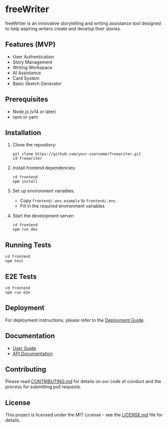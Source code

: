 # freeWriter

freeWriter is an innovative storytelling and writing assistance tool designed to help aspiring writers create and develop their stories.

## Features (MVP)

- User Authentication
- Story Management
- Writing Workspace
- AI Assistance
- Card System
- Basic Sketch Generator

## Prerequisites

- Node.js (v14 or later)
- npm or yarn

## Installation

1. Clone the repository:
   ```
   git clone https://github.com/your-username/freewriter.git
   cd freewriter
   ```

2. Install frontend dependencies:
   ```
   cd frontend
   npm install
   ```

3. Set up environment variables:
   - Copy `frontend/.env.example` to `frontend/.env`
   - Fill in the required environment variables

4. Start the development server:
   ```
   cd frontend
   npm run dev
   ```

## Running Tests

```
cd frontend
npm test
```

## E2E Tests

```
cd frontend
npm run e2e
```

## Deployment

For deployment instructions, please refer to the [Deployment Guide](./docs/DEPLOYMENT.md).

## Documentation

- [User Guide](./docs/USER_GUIDE.md)
- [API Documentation](./docs/API.md)

## Contributing

Please read [CONTRIBUTING.md](CONTRIBUTING.md) for details on our code of conduct and the process for submitting pull requests.

## License

This project is licensed under the MIT License - see the [LICENSE.md](LICENSE.md) file for details.
